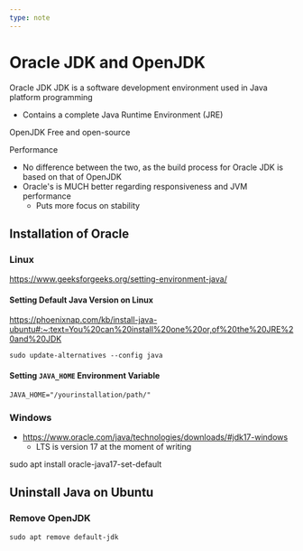 ```yaml
---
type: note
---
```

# Oracle JDK and OpenJDK
Oracle JDK
JDK is a software development environment used in Java platform programming
- Contains a complete Java Runtime Environment (JRE)

OpenJDK
Free and open-source


Performance
- No difference between the two, as the build process for Oracle JDK is based on that of OpenJDK
- Oracle's is MUCH better regarding responsiveness and JVM performance
	- Puts more focus on stability 

## Installation of Oracle
### Linux
https://www.geeksforgeeks.org/setting-environment-java/
#### Setting Default Java Version on Linux
https://phoenixnap.com/kb/install-java-ubuntu#:~:text=You%20can%20install%20one%20or,of%20the%20JRE%20and%20JDK

```
sudo update-alternatives --config java
```

#### Setting `JAVA_HOME` Environment Variable
`JAVA_HOME="/yourinstallation/path/"`

### Windows
- https://www.oracle.com/java/technologies/downloads/#jdk17-windows
	- LTS is version 17 at the moment of writing

sudo apt install oracle-java17-set-default


## Uninstall Java on Ubuntu
### Remove OpenJDK
```shell
sudo apt remove default-jdk
```